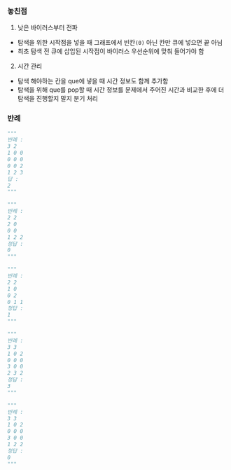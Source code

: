 ### 놓친점
1. 낮은 바이러스부터 전파
* 탐색을 위한 시작점을 넣을 때 그래프에서 빈칸`(0)` 아닌 칸만 큐에 넣으면 끝 아님
* 최초 탐색 전 큐에 삽입된 시작점이 바이러스 우선순위에 맞춰 들어가야 함
2. 시간 관리
* 탐색 해야하는 칸을 que에 넣을 때 시간 정보도 함께 추가함
* 탐색을 위해 que를 pop할 때 시간 정보를 문제에서 주어진 시간과 비교한 후에 더 탐색을 진행할지 말지 분기 처리

### 반례
```python
"""
반례 :
3 2
1 0 0
0 0 0
0 0 2 
1 2 3
답 : 
2
"""

"""
반례 :
2 2
2 0
0 0
1 2 2
정답 :
0
"""

"""
반례 :
2 2
1 0
0 2
0 1 1
정답 : 
1
"""

"""
반례 :
3 3
1 0 2
0 0 0
3 0 0
2 3 2
정답 : 
3
"""

"""
반례 :
3 3
1 0 2
0 0 0
3 0 0
1 2 2
정답 : 
0
"""

```
